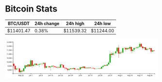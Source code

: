 # Bitcoin Stats

BTC/USDT|24h change|24h high|24h low|
|---|---|---|---|
|$11401.47|0.38%|$11539.32|$11244.00|

<img src="./chart.svg">
